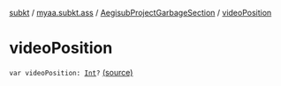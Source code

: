 [subkt](../../index.md) / [myaa.subkt.ass](../index.md) / [AegisubProjectGarbageSection](index.md) / [videoPosition](./video-position.md)

# videoPosition

`var videoPosition: `[`Int`](https://kotlinlang.org/api/latest/jvm/stdlib/kotlin/-int/index.html)`?` [(source)](https://github.com/Myaamori/SubKt/blob/0.1.13/src/main/kotlin/myaa/subkt/ass/parser.kt#L864)
